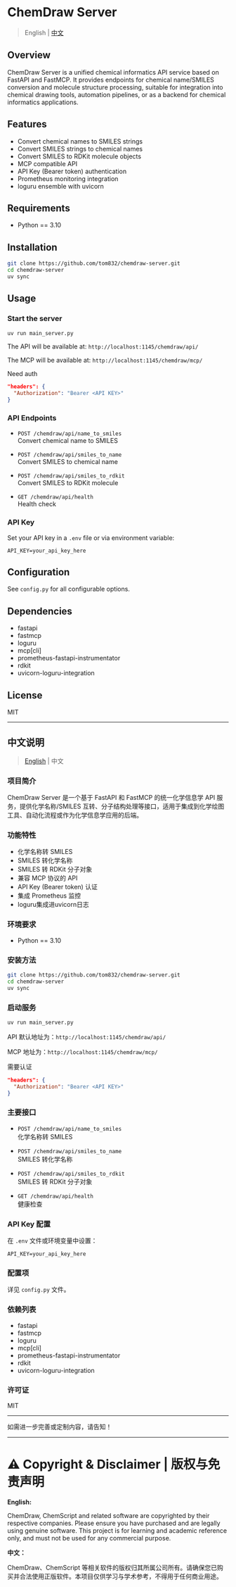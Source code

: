 # ChemDraw Server

> English | [中文](#中文说明)

## Overview

ChemDraw Server is a unified chemical informatics API service based on FastAPI and FastMCP. It provides endpoints for chemical name/SMILES conversion and molecule structure processing, suitable for integration into chemical drawing tools, automation pipelines, or as a backend for chemical informatics applications.

## Features

- Convert chemical names to SMILES strings
- Convert SMILES strings to chemical names
- Convert SMILES to RDKit molecule objects
- MCP compatible API
- API Key (Bearer token) authentication
- Prometheus monitoring integration
- loguru ensemble with uvicorn

## Requirements

- Python == 3.10

## Installation

```bash
git clone https://github.com/tom832/chemdraw-server.git
cd chemdraw-server
uv sync
```

## Usage

### Start the server

```bash
uv run main_server.py
```

The API will be available at: `http://localhost:1145/chemdraw/api/`

The MCP will be available at: `http://localhost:1145/chemdraw/mcp/`

Need auth
```json
"headers": {
  "Authorization": "Bearer <API KEY>"
}
```

### API Endpoints

- `POST /chemdraw/api/name_to_smiles`  
  Convert chemical name to SMILES

- `POST /chemdraw/api/smiles_to_name`  
  Convert SMILES to chemical name

- `POST /chemdraw/api/smiles_to_rdkit`  
  Convert SMILES to RDKit molecule

- `GET /chemdraw/api/health`  
  Health check

### API Key

Set your API key in a `.env` file or via environment variable:

```
API_KEY=your_api_key_here
```

## Configuration

See `config.py` for all configurable options.

## Dependencies

- fastapi
- fastmcp
- loguru
- mcp[cli]
- prometheus-fastapi-instrumentator
- rdkit
- uvicorn-loguru-integration

## License

MIT

---

## 中文说明

> [English](#overview) | 中文

### 项目简介

ChemDraw Server 是一个基于 FastAPI 和 FastMCP 的统一化学信息学 API 服务，提供化学名称/SMILES 互转、分子结构处理等接口，适用于集成到化学绘图工具、自动化流程或作为化学信息学应用的后端。

### 功能特性

- 化学名称转 SMILES
- SMILES 转化学名称
- SMILES 转 RDKit 分子对象
- 兼容 MCP 协议的 API
- API Key (Bearer token) 认证
- 集成 Prometheus 监控
- loguru集成进uvicorn日志

### 环境要求

- Python == 3.10

### 安装方法

```bash
git clone https://github.com/tom832/chemdraw-server.git
cd chemdraw-server
uv sync
```

### 启动服务

```bash
uv run main_server.py
```

API 默认地址为：`http://localhost:1145/chemdraw/api/`

MCP 地址为：`http://localhost:1145/chemdraw/mcp/`

需要认证
```json
"headers": {
  "Authorization": "Bearer <API KEY>"
}
```

### 主要接口

- `POST /chemdraw/api/name_to_smiles`  
  化学名称转 SMILES

- `POST /chemdraw/api/smiles_to_name`  
  SMILES 转化学名称

- `POST /chemdraw/api/smiles_to_rdkit`  
  SMILES 转 RDKit 分子对象

- `GET /chemdraw/api/health`  
  健康检查

### API Key 配置

在 `.env` 文件或环境变量中设置：

```
API_KEY=your_api_key_here
```

### 配置项

详见 `config.py` 文件。

### 依赖列表

- fastapi
- fastmcp
- loguru
- mcp[cli]
- prometheus-fastapi-instrumentator
- rdkit
- uvicorn-loguru-integration

### 许可证

MIT

---

如需进一步完善或定制内容，请告知！

---

# ⚠️ Copyright & Disclaimer | 版权与免责声明

**English:**

ChemDraw, ChemScript and related software are copyrighted by their respective companies. Please ensure you have purchased and are legally using genuine software. This project is for learning and academic reference only, and must not be used for any commercial purpose.

**中文：**

ChemDraw、ChemScript 等相关软件的版权归其所属公司所有。请确保您已购买并合法使用正版软件。本项目仅供学习与学术参考，不得用于任何商业用途。
